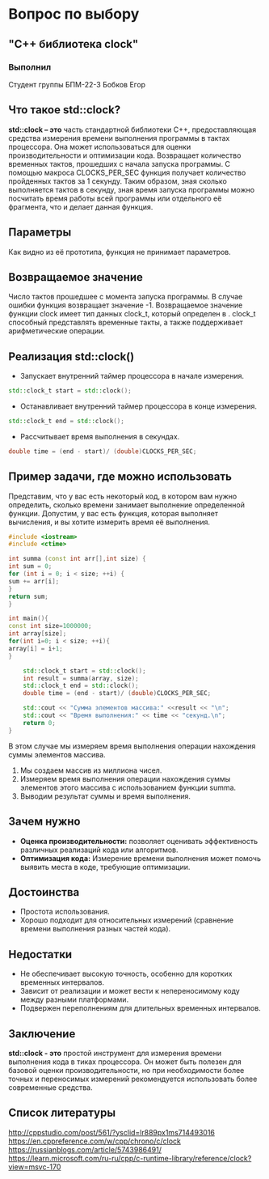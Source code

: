 # Вопрос по выбору
## "C++ библиотека clock"
### Выполнил
Студент группы БПМ-22-3 Бобков Егор

## Что такое std::clock?
**std::clock – это** часть стандартной библиотеки C++, 
предоставляющая средства измерения времени выполнения программы в тактах процессора.
Она может использоваться для оценки производительности и оптимизации кода.
Возвращает количество временных тактов, прошедших с начала запуска программы. 
С помощью макроса CLOCKS_PER_SEC функция получает количество пройденных тактов за 1 секунду. 
Таким образом, зная сколько выполняется тактов в секунду,
зная время запуска программы можно посчитать время работы всей программы или отдельного её фрагмента, что и делает данная функция.

## Параметры

Как видно из её прототипа, функция не принимает параметров.

## Возвращаемое значение

Число тактов прошедшее с момента запуска программы. 
В случае ошибки функция возвращает значение -1.
Возвращаемое значение функции clock имеет тип данных clock_t,
который определен в <ctime>. clock_t способный представлять временные такты, 
а также поддерживает арифметические операции.

## Реализация std::clock()

- Запускает внутренний таймер процессора в начале измерения.
```c++
std::clock_t start = std::clock();
```

- Останавливает внутренний таймер процессора в конце измерения.
```c++
std::clock_t end = std::clock();
```

- Рассчитывает время выполнения в секундах.
```c++
double time = (end - start)/ (double)CLOCKS_PER_SEC;
```

## Пример задачи, где можно использовать
Представим, что у вас есть некоторый код, в котором вам нужно определить,
сколько времени занимает выполнение определенной функции. Допустим, 
у вас есть функция, которая выполняет вычисления,
и вы хотите измерить время её выполнения.

```c++
#include <iostream>
#include <ctime>

int summa (const int arr[],int size) {
int sum = 0;
for (int i = 0; i < size; ++i) {
sum += arr[i];
}
return sum;
}

int main(){
const int size=1000000;
int array[size];
for(int i=0; i < size; ++i){
array[i] = i+1;
}

    std::clock_t start = std::clock();
    int result = summa(array, size);
    std::clock_t end = std::clock();
    double time = (end - start)/ (double)CLOCKS_PER_SEC;

    std::cout << "Сумма элементов массива:" <<result << "\n";
    std::cout << "Время выполнения:" << time << "секунд.\n";
    return 0;
}
```

В этом случае мы измеряем время выполнения операции нахождения суммы элементов массива.

1.	Мы создаем массив из миллиона чисел.
2.	Измеряем время выполнения операции нахождения суммы элементов этого массива с использованием функции summa.
3.	Выводим результат суммы и время выполнения.

## Зачем нужно

- **Оценка производительности:** позволяет оценивать эффективность различных реализаций кода или алгоритмов.	
- **Оптимизация кода:** Измерение времени выполнения может помочь выявить места в коде, требующие оптимизации.

## Достоинства
- Простота использования.	
- Хорошо подходит для относительных измерений (сравнение времени выполнения разных частей кода).

## Недостатки
- 	Не обеспечивает высокую точность, особенно для коротких временных интервалов.
- 	Зависит от реализации и может вести к непереносимому коду между разными платформами.
-	Подвержен переполнениям для длительных временных интервалов.


## Заключение

**std::clock - это** простой инструмент для измерения времени выполнения кода
в тиках процессора.
Он может быть полезен для базовой оценки производительности, 
но при необходимости более точных и переносимых измерений рекомендуется использовать более современные средства. 

## Список литературы

http://cppstudio.com/post/561/?ysclid=lr889px1ms714493016
https://en.cppreference.com/w/cpp/chrono/c/clock
https://russianblogs.com/article/5743986491/
https://learn.microsoft.com/ru-ru/cpp/c-runtime-library/reference/clock?view=msvc-170

